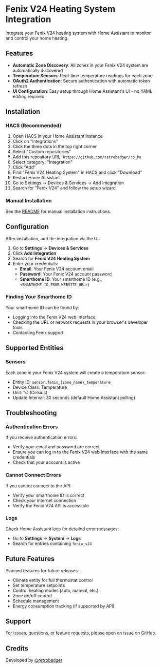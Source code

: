 # Fenix V24 Heating System Integration

Integrate your Fenix V24 heating system with Home Assistant to monitor and control your home heating.

## Features

- **Automatic Zone Discovery**: All zones in your Fenix V24 system are automatically discovered
- **Temperature Sensors**: Real-time temperature readings for each zone
- **OAuth2 Authentication**: Secure authentication with automatic token refresh
- **UI Configuration**: Easy setup through Home Assistant's UI - no YAML editing required

## Installation

### HACS (Recommended)

1. Open HACS in your Home Assistant instance
2. Click on "Integrations"
3. Click the three dots in the top right corner
4. Select "Custom repositories"
5. Add this repository URL: `https://github.com/retrobadger/rb_ha`
6. Select category: "Integration"
7. Click "Add"
8. Find "Fenix V24 Heating System" in HACS and click "Download"
9. Restart Home Assistant
10. Go to Settings → Devices & Services → Add Integration
11. Search for "Fenix V24" and follow the setup wizard

### Manual Installation

See the [README](https://github.com/retrobadger/rb_ha#installation) for manual installation instructions.

## Configuration

After installation, add the integration via the UI:

1. Go to **Settings** → **Devices & Services**
2. Click **Add Integration**
3. Search for **Fenix V24 Heating System**
4. Enter your credentials:
   - **Email**: Your Fenix V24 account email
   - **Password**: Your Fenix V24 account password
   - **Smarthome ID**: Your smarthome ID (e.g., `<SMARTHOME_ID_FROM_WEBSITE_URL>`)

### Finding Your Smarthome ID

Your smarthome ID can be found by:
- Logging into the Fenix V24 web interface
- Checking the URL or network requests in your browser's developer tools
- Contacting Fenix support

## Supported Entities

### Sensors

Each zone in your Fenix V24 system will create a temperature sensor:
- Entity ID: `sensor.fenix_{zone_name}_temperature`
- Device Class: Temperature
- Unit: °C (Celsius)
- Update Interval: 30 seconds (default Home Assistant polling)

## Troubleshooting

### Authentication Errors

If you receive authentication errors:
- Verify your email and password are correct
- Ensure you can log in to the Fenix V24 web interface with the same credentials
- Check that your account is active

### Cannot Connect Errors

If you cannot connect to the API:
- Verify your smarthome ID is correct
- Check your internet connection
- Verify the Fenix V24 API is accessible

### Logs

Check Home Assistant logs for detailed error messages:
- Go to **Settings** → **System** → **Logs**
- Search for entries containing `fenix_v24`

## Future Features

Planned features for future releases:
- Climate entity for full thermostat control
- Set temperature setpoints
- Control heating modes (auto, manual, etc.)
- Zone on/off control
- Schedule management
- Energy consumption tracking (if supported by API)

## Support

For issues, questions, or feature requests, please open an issue on [GitHub](https://github.com/retrobadger/rb_ha/issues).

## Credits

Developed by [@retrobadger](https://github.com/retrobadger)
